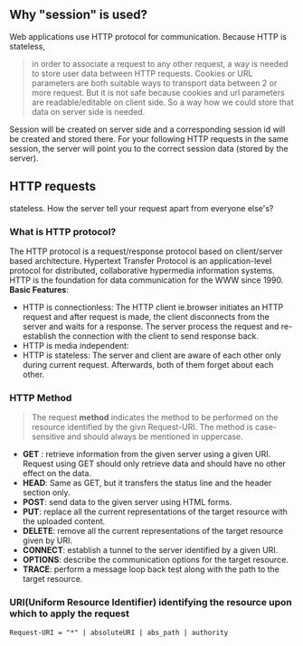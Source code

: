 ## Why "session" is used?
Web applications use HTTP protocol for communication. Because HTTP is stateless, 
> in order to associate a request to any other request, a way is needed to store user data between HTTP requests.
> Cookies or URL parameters are both suitable ways to transport data between 2 or more request. But it is not safe because cookies and url
> parameters are readable/editable on client side. So a way how we could store that data on server side is needed. 

Session will be created on server side and a corresponding session id will be created and stored there. For your following HTTP requests in the same
session, the server will point you to the correct session data (stored by the server). 

## HTTP requests
stateless. How the server tell your request apart from everyone else's?
### What is HTTP protocol?
The HTTP protocol is a request/response protocol based on client/server based architecture. Hypertext Transfer Protocol is an application-level protocol for distributed, collaborative hypermedia information systems. HTTP is the foundation for data communication for the WWW since 1990.
**Basic Features**:
- HTTP is connectionless: The HTTP client ie.browser initiates an HTTP request and after request is made, the client disconnects from the server and waits for a response. The server process the request and re-establish the connection with the client to send response back.
- HTTP is media independent: 
- HTTP is stateless: The server and client are aware of each other only during current request. Afterwards, both of them forget about each other. 

### HTTP Method
>The request **method** indicates the method to be performed on the resource identified by the givn Request-URI. 
>The method is case-sensitive and should always be mentioned in uppercase.

- **GET** : retrieve information from the given server using a given URI. Request using GET should only retrieve data and should have no other effect on the data.
- **HEAD**: Same as GET, but it transfers the status line and the header section only.
- **POST**: send data to the given server using HTML forms.
- **PUT**: replace all the current representations of the target resource with the uploaded content.
- **DELETE**: remove all the current representations of the target resource given by URI.
- **CONNECT**: establish a tunnel to the server identified by a given URI.
- **OPTIONS**: describe the communication options for the target resource.
- **TRACE**: perform a message loop back test along with the path to the target resource.

### URI(Uniform Resource Identifier) identifying the resource upon which to apply the request
``` Request-URI = "*" | absoluteURI | abs_path | authority ```
